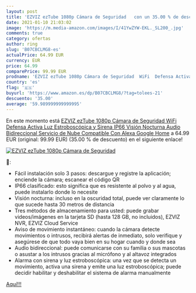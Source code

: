 ```yaml
---
layout: post
title: 'EZVIZ ezTube 1080p Cámara de Seguridad   con un 35.00 % de descuento'
date: 2021-01-10 21:03:02
image: 'https://m.media-amazon.com/images/I/41YwZYW-EKL._SL200_.jpg'
comments: true
category: ofertas
author: ring
slug: 'B07CBCLMG8-es'
actualPrice: 64.99 EUR
currency: EUR
price: 64.99
comparePrice: 99.99 EUR
prodname: 'EZVIZ ezTube 1080p Cámara de Seguridad  WiFi  Defensa Activa  Luz Estroboscópica y Sirena  IP66  Visión Nocturna  Audio Bidireccional  Servicio de Nube  Compatible Con Alexa  Google Home'
country: 'es'
flag: '🇪🇸'
buyurl: 'https://www.amazon.es/dp/B07CBCLMG8/?tag=tolees-21'
descuento: '35.00'
average: '59.989999999999995'
---
```


En este momento está [EZVIZ ezTube 1080p Cámara de Seguridad  WiFi  Defensa Activa  Luz Estroboscópica y Sirena  IP66  Visión Nocturna  Audio Bidireccional  Servicio de Nube  Compatible Con Alexa  Google Home](https://www.amazon.es/dp/B07CBCLMG8/?tag=tolees-21) a 64.99 EUR (original: 99.99 EUR) (35.00 %  de descuento) en el siguiente enlace!

[![EZVIZ ezTube 1080p Cámara de Seguridad  ](https://m.media-amazon.com/images/I/41YwZYW-EKL._SL200_.jpg)](https://www.amazon.es/dp/B07CBCLMG8/?tag=tolees-21)

🔎:

- Fácil instalación solo 3 pasos: descargue y registre la aplicación; enciende la cámara; escanear el código QR
- IP66 clasificado: esto significa que es resistente al polvo y al agua, puede instalarlo donde lo necesite
- Visión nocturna: incluso en la oscuridad total, puede ver claramente lo que sucede hasta 30 metros de distancia
- Tres métodos de almacenamiento para usted: puede grabar videos/imágenes en la tarjeta SD (hasta 128 GB, no incluidos), EZVIZ NVR, EZVIZ Cloud Service
- Aviso de movimiento instantáneo: cuando la cámara detecte movimientos o intrusos, recibirá alertas de inmediato, solo verifique y asegúrese de que todo vaya bien en su hogar cuando y donde sea
- Audio bidireccional: puede comunicarse con su familia o sus mascotas o asustar a los intrusos gracias al micrófono y al altavoz integrados
- Alarma con sirena y luz estroboscópica: una vez que se detecta un movimiento, activa una sirena y emite una luz estroboscópica; puede decidir habilitar y deshabilitar el sistema de alarma manualmente

[Aquí!!!](https://www.amazon.es/dp/B07CBCLMG8/?tag=tolees-21)
